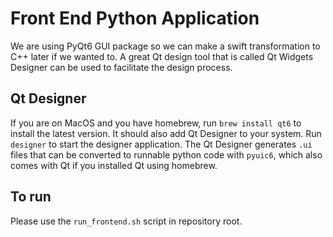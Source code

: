 # Front End Python Application

We are using PyQt6 GUI package so we can make a swift transformation to C++ later if we wanted to.
A great Qt design tool that is called Qt Widgets Designer can be used to facilitate the design process.

## Qt Designer

If you are on MacOS and you have homebrew, run `brew install qt6` to install the latest version. It should
also add Qt Designer to your system. Run `designer` to start the designer application. The Qt Designer
generates `.ui` files that can be converted to runnable python code with `pyuic6`, which also comes with Qt
if you installed Qt using homebrew.

## To run

Please use the `run_frontend.sh` script in repository root.
